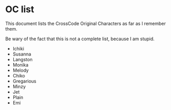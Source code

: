 
# OC list

This document lists the CrossCode Original Characters as far as I remember them.

Be wary of the fact that this is not a complete list, because I am stupid.

* Ichiki
* Susanna
* Langston
* Monika
* Melody
* Chiko
* Gregarious
* Minzy
* Jet
* Plain
* Emi
